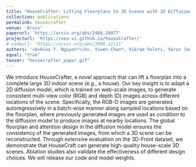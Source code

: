 ```yaml
---
title: "HouseCrafter: Lifting Floorplans to 3D Scenes with 2D Diffusion Model"
collection: publications
permalink: housecrafter
venue: 'Arxiv'
paperurl: 'https://arxiv.org/abs/2406.20077'
projecturl: 'https://neu-vi.github.io/houseCrafter/'
# codeurl: 'https://arxiv.org/abs/2009.12111'
authors: '<b>Hieu T. Nguyen*</b>, Yiwen Chen*, Vikram Voleti, Varun Jampani, Huaizu Jiang'
equal: "true"
teaser: "housecrafter_paper.gif"
---
```


We introduce HouseCrafter, a novel approach that can lift a floorplan into a complete large 3D indoor scene (e.g., a house). Our key insight is to adapt a 2D diffusion model, which is trained on web-scale images, to generate consistent multi-view color (RGB) and depth (D) images across different locations of the scene. Specifically, the RGB-D images are generated autoregressively in a batch-wise manner along sampled locations based on the floorplan, where previously generated images are used as condition to the diffusion model to produce images at nearby locations. The global floorplan and attention design in the diffusion model ensures the consistency of the generated images, from which a 3D scene can be reconstructed. Through extensive evaluation on the 3D-Front dataset, we demonstrate that HouseCraft can generate high-quality house-scale 3D scenes. Ablation studies also validate the effectiveness of different design choices. We will release our code and model weights.
